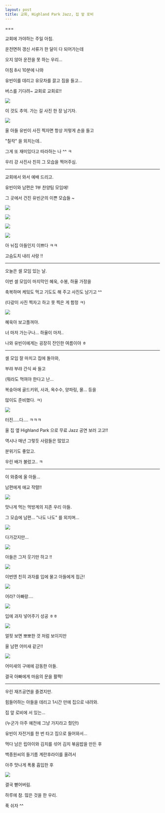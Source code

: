 ```yaml
---
layout: post
title: 교회, Highland Park Jazz, 집 앞 로비
---
```

===

교회에 가야하는 주일 아침.

운전면허 갱신 서류가 한 달이 다 되어가는데 

오지 않아 운전을 못 하는 우리... 

아침 8시 10분에 나와 

유빈이를 데리고 유모차를 끌고 짐을 들고...

버스를 기다려~ 교회로 교회로!!

![](https://dl.dropboxusercontent.com/u/9792864/150802%20%EA%B5%90%ED%9A%8C%2C%20Highland%20Park%20Jazz%2C%20%EC%A7%91%20%EC%95%9E%20%EB%A1%9C%EB%B9%84/sLxkZFeRk7sYw3cik9F7dRACRb7sm6Qo8sLDtUiawuoLAYspN.jpg)


이 것도 추억. 가는 길 사진 한 장 남기자.

![](https://dl.dropboxusercontent.com/u/9792864/150802%20%EA%B5%90%ED%9A%8C%2C%20Highland%20Park%20Jazz%2C%20%EC%A7%91%20%EC%95%9E%20%EB%A1%9C%EB%B9%84/E_n-kF4aZWmXooe_OW-FYPY2xDtwLK6PDm-srjQ7xOYLAYspN.jpg)


울 아들 유빈이 사진 찍자면 항상 저렇게 손을 들고

"칠칵" 을 외치는데..

그게 또 재미있다고 따라하는 나 ^^ ㅋ

우리 강 사진사 친히 그 모습을 찍어주심. 

---

교회에서 와서 예배 드리고.

유빈이와 남편은 1부 찬양팀 모임에!

그 곳에서 건진 유빈군의 이쁜 모습들 ~

![](https://dl.dropboxusercontent.com/u/9792864/150802%20%EA%B5%90%ED%9A%8C%2C%20Highland%20Park%20Jazz%2C%20%EC%A7%91%20%EC%95%9E%20%EB%A1%9C%EB%B9%84/1438547230777.jpeg)


![](https://dl.dropboxusercontent.com/u/9792864/150802%20%EA%B5%90%ED%9A%8C%2C%20Highland%20Park%20Jazz%2C%20%EC%A7%91%20%EC%95%9E%20%EB%A1%9C%EB%B9%84/1438547232772.jpeg)


![](https://dl.dropboxusercontent.com/u/9792864/150802%20%EA%B5%90%ED%9A%8C%2C%20Highland%20Park%20Jazz%2C%20%EC%A7%91%20%EC%95%9E%20%EB%A1%9C%EB%B9%84/1438547234704.jpeg)


![](https://dl.dropboxusercontent.com/u/9792864/150802%20%EA%B5%90%ED%9A%8C%2C%20Highland%20Park%20Jazz%2C%20%EC%A7%91%20%EC%95%9E%20%EB%A1%9C%EB%B9%84/1438547236778.jpeg)


아 뉘집 아들인지 이쁘다 ㅋㅋ

고슴도치 내리 사랑 !!

---

오늘은 셀 모임 있는 날.

이번 셀 모임이 마지막인 혜욱, 수봉, 하율 가정을 

축복하며 케잌도 먹고 기도도 해 주고 사진도 남기고 ^^

(다같이 사진 찍자고 하고 못 찍은 게 함정 ㅋ)

![](https://dl.dropboxusercontent.com/u/9792864/150802%20%EA%B5%90%ED%9A%8C%2C%20Highland%20Park%20Jazz%2C%20%EC%A7%91%20%EC%95%9E%20%EB%A1%9C%EB%B9%84/5Z-V-YQgrDE62sFhJ1NpUI-okUuZEwZRUPvGPRuM3ysLAYspN.jpg)


혜욱아 보고플꺼야. 

너 마저 가는구나... 하율이 마저..

나와 유빈이에게는 굉장히 잔인한 여름이야 ㅎ

---

셀 모임 잘 마치고 집에 돌아와, 

부랴 부랴 간식 싸 들고 

(뭐라도 먹여야 한다고 난...

복숭아에 골드키위, 사과, 옥수수, 양파링, 물... 등을 

많이도 준비했다. ㅋ)

![](https://dl.dropboxusercontent.com/u/9792864/11.png)


터진.....다.... ㅋㅋㅋ

울 집 옆 Highland Park 으로 무료 Jazz 공연 보러 고고!!

역시나 매년 그렇듯 사람들은 많았고 

분위기도 좋았고.

우린 배가 불렀고.. ㅋ

---

이 와중에 울 아들...

남편에게 애교 작렬!!

![](https://dl.dropboxusercontent.com/u/9792864/150802%20%EA%B5%90%ED%9A%8C%2C%20Highland%20Park%20Jazz%2C%20%EC%A7%91%20%EC%95%9E%20%EB%A1%9C%EB%B9%84/gscSySlGIza_ftv9yfPxF9ed9WM7aUkFZnVBgwL3EKoLAYspN.jpg)


맛나게 먹는 먹방계의 지존 우리 아들.

그 모습에 남편... "나도 나도" 를 외치며...

![](https://dl.dropboxusercontent.com/u/9792864/150802%20%EA%B5%90%ED%9A%8C%2C%20Highland%20Park%20Jazz%2C%20%EC%A7%91%20%EC%95%9E%20%EB%A1%9C%EB%B9%84/epOtYaT19x9O2P2rpUAQu6hPuw8d_ElNkbxlo7GO5j0LAYspN.jpg)


다가갔지만...

![](https://dl.dropboxusercontent.com/u/9792864/150802%20%EA%B5%90%ED%9A%8C%2C%20Highland%20Park%20Jazz%2C%20%EC%A7%91%20%EC%95%9E%20%EB%A1%9C%EB%B9%84/NXEovxtgPXtPQ7vmtXHVUaqFvAwIP1_OHrrj32rNqfwLAYspN.jpg)


아들은 그저 웃기만 하고 !!

![](https://dl.dropboxusercontent.com/u/9792864/150802%20%EA%B5%90%ED%9A%8C%2C%20Highland%20Park%20Jazz%2C%20%EC%A7%91%20%EC%95%9E%20%EB%A1%9C%EB%B9%84/euwuwaLDq0lpme5W_5bWDSQ25JWGurszxong5qZEeS0LAYspN.jpg)


이번엔 친히 과자를 입에 물고 아들에게 접근!

![](https://dl.dropboxusercontent.com/u/9792864/150802%20%EA%B5%90%ED%9A%8C%2C%20Highland%20Park%20Jazz%2C%20%EC%A7%91%20%EC%95%9E%20%EB%A1%9C%EB%B9%84/GyiHbtxWseIIxVjE6Tgaq1JEoLMZozVMc6UvgVj5OVILAYspN.jpg)


어라? 아빠랑....

![](https://dl.dropboxusercontent.com/u/9792864/150802%20%EA%B5%90%ED%9A%8C%2C%20Highland%20Park%20Jazz%2C%20%EC%A7%91%20%EC%95%9E%20%EB%A1%9C%EB%B9%84/QqeDNRMBL22fuO_WbtVIq4Kj4K47I3CfRldXpKnorYULAYspN.jpg)


입에 과자 넣어주기 성공 ㅎㅎ

![](https://dl.dropboxusercontent.com/u/9792864/150802%20%EA%B5%90%ED%9A%8C%2C%20Highland%20Park%20Jazz%2C%20%EC%A7%91%20%EC%95%9E%20%EB%A1%9C%EB%B9%84/8CkMuj_xrHiUmOTqDY7HoTmcC5uLfyp2XHEQcorIxO4LAYspN.jpg)


얼핏 보면 뽀뽀한 것 처럼 보이지만

울 남편 어미새 같군!!

![](https://dl.dropboxusercontent.com/u/9792864/150802%20%EA%B5%90%ED%9A%8C%2C%20Highland%20Park%20Jazz%2C%20%EC%A7%91%20%EC%95%9E%20%EB%A1%9C%EB%B9%84/uM5d8MGEVtYvzixdK0N-TnMWsFr48TIL6axwVd8qdZYLAYspN.jpg)


어미새의 구애에 감동한 아들.

결국 아빠에게 마음의 문을 활짝! 

---

우린 재즈공연을 즐겼지만.

힘들어하는 아들을 데리고 1시간 만에 집으로 내려와.

집 앞 로비에 서 있는...

(누군가 아주 예전에 그냥 가지라고 줬던!)

유빈이 자전거를 한 번 타고 집으로 들어와서...

먹다 남은 립아이와 김치를 섞어 김치 볶음밥을 만든 후

백종원씨의 들기름 계란후라이를 올려서 

아주 맛나게 폭풍 흡입한 후 

![](https://dl.dropboxusercontent.com/u/9792864/19.png)


결국 뻗어버림. 

하루에 참. 많은 것을 한 우리.

푹 쉬자 ^^




